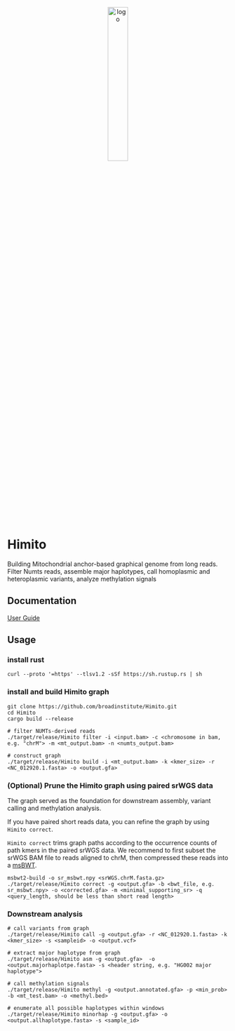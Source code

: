 
<p align="center">
<img src="https://github.com/user-attachments/assets/3129d44f-f69a-4491-a0cf-29fab5ee88a9" alt="logo" style="width: 30%; height: auto;">
</p>

# Himito 
Building Mitochondrial anchor-based graphical genome from long reads. Filter Numts reads, assemble major haplotypes, call homoplasmic and heteroplasmic variants, analyze methylation signals

## Documentation
[User Guide](https://github.com/broadinstitute/Himito/blob/main/docs/User_guid.md)

## Usage
### install rust
```
curl --proto '=https' --tlsv1.2 -sSf https://sh.rustup.rs | sh
```

### install and build Himito graph
```
git clone https://github.com/broadinstitute/Himito.git
cd Himito
cargo build --release

# filter NUMTs-derived reads
./target/release/Himito filter -i <input.bam> -c <chromosome in bam, e.g. "chrM"> -m <mt_output.bam> -n <numts_output.bam>

# construct graph
./target/release/Himito build -i <mt_output.bam> -k <kmer_size> -r <NC_012920.1.fasta> -o <output.gfa>

```
### (Optional) Prune the Himito graph using paired srWGS data
The graph served as the foundation for downstream assembly, variant calling and methylation analysis.

If you have paired short reads data, you can refine the graph by using ```Himito correct```.

```Himito correct``` trims graph paths according to the occurrence counts of path kmers in the paired srWGS data. We recommend to first subset the srWGS BAM file to reads aligned to chrM, then compressed these reads into a [msBWT](https://github.com/HudsonAlpha/rust-msbwt).
```
msbwt2-build -o sr_msbwt.npy <srWGS.chrM.fasta.gz>
./target/release/Himito correct -g <output.gfa> -b <bwt_file, e.g. sr_msbwt.npy> -o <corrected.gfa> -m <minimal_supporting_sr> -q <query_length, should be less than short read length>
```
### Downstream analysis
```
# call variants from graph
./target/release/Himito call -g <output.gfa> -r <NC_012920.1.fasta> -k <kmer_size> -s <sampleid> -o <output.vcf>

# extract major haplotype from graph
./target/release/Himito asm -g <output.gfa>  -o <output.majorhaplotpe.fasta> -s <header string, e.g. "HG002 major haplotype">

# call methylation signals
./target/release/Himito methyl -g <output.annotated.gfa> -p <min_prob> -b <mt_test.bam> -o <methyl.bed>

# enumerate all possible haplotypes within windows
./target/release/Himito minorhap -g <output.gfa> -o <output.allhaplotype.fasta> -s <sample_id>
```
